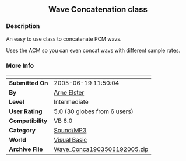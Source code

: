 ﻿<div align="center">

## Wave Concatenation class


</div>

### Description

An easy to use class to concatenate PCM wavs.

Uses the ACM so you can even concat wavs with different sample rates.
 
### More Info
 


<span>             |<span>
---                |---
**Submitted On**   |2005-06-19 11:50:04
**By**             |[Arne Elster](https://github.com/Planet-Source-Code/PSCIndex/blob/master/ByAuthor/arne-elster.md)
**Level**          |Intermediate
**User Rating**    |5.0 (30 globes from 6 users)
**Compatibility**  |VB 6\.0
**Category**       |[Sound/MP3](https://github.com/Planet-Source-Code/PSCIndex/blob/master/ByCategory/sound-mp3__1-45.md)
**World**          |[Visual Basic](https://github.com/Planet-Source-Code/PSCIndex/blob/master/ByWorld/visual-basic.md)
**Archive File**   |[Wave\_Conca1903506192005\.zip](https://github.com/Planet-Source-Code/arne-elster-wave-concatenation-class__1-61242/archive/master.zip)








